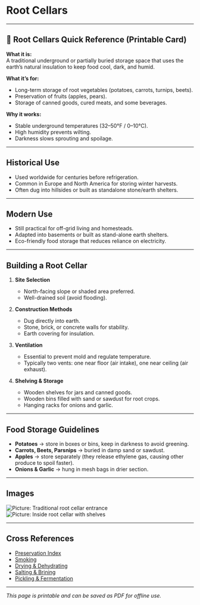 # Root Cellars

---

## 📜 Root Cellars Quick Reference (Printable Card)

**What it is:**  
A traditional underground or partially buried storage space that uses the earth’s natural insulation to keep food cool, dark, and humid.  

**What it’s for:**  
- Long-term storage of root vegetables (potatoes, carrots, turnips, beets).  
- Preservation of fruits (apples, pears).  
- Storage of canned goods, cured meats, and some beverages.  

**Why it works:**  
- Stable underground temperatures (32–50°F / 0–10°C).  
- High humidity prevents wilting.  
- Darkness slows sprouting and spoilage.  

---

## Historical Use  

- Used worldwide for centuries before refrigeration.  
- Common in Europe and North America for storing winter harvests.  
- Often dug into hillsides or built as standalone stone/earth shelters.  

---

## Modern Use  

- Still practical for off-grid living and homesteads.  
- Adapted into basements or built as stand-alone earth shelters.  
- Eco-friendly food storage that reduces reliance on electricity.  

---

## Building a Root Cellar  

1. **Site Selection**  
   - North-facing slope or shaded area preferred.  
   - Well-drained soil (avoid flooding).  

2. **Construction Methods**  
   - Dug directly into earth.  
   - Stone, brick, or concrete walls for stability.  
   - Earth covering for insulation.  

3. **Ventilation**  
   - Essential to prevent mold and regulate temperature.  
   - Typically two vents: one near floor (air intake), one near ceiling (air exhaust).  

4. **Shelving & Storage**  
   - Wooden shelves for jars and canned goods.  
   - Wooden bins filled with sand or sawdust for root crops.  
   - Hanging racks for onions and garlic.  

---

## Food Storage Guidelines  

- **Potatoes** → store in boxes or bins, keep in darkness to avoid greening.  
- **Carrots, Beets, Parsnips** → buried in damp sand or sawdust.  
- **Apples** → store separately (they release ethylene gas, causing other produce to spoil faster).  
- **Onions & Garlic** → hung in mesh bags in drier section.  

---

## Images  

![Picture: Traditional root cellar entrance](images/placeholder-root-cellar-entrance.jpg)  
![Picture: Inside root cellar with shelves](images/placeholder-root-cellar-inside.jpg)  

---

## Cross References  

- [Preservation Index](../../../preservation.md)  
- [Smoking](smoking.md)  
- [Drying & Dehydrating](drying-dehydrating.md)  
- [Salting & Brining](salting-brining.md)  
- [Pickling & Fermentation](pickling-fermentation.md)  

---

*This page is printable and can be saved as PDF for offline use.*
